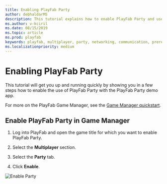 ```yaml
---
title: Enabling PlayFab Party
author: debhaldarMS
description: This tutorial explains how to enable PlayFab Party and use it with the PlayFab Party demo app.
ms.author: v-kciril
ms.date: 08/15/2019
ms.topic: article
ms.prod: playfab
keywords: playfab, multiplayer, party, networking, communication, prerequisites, enabling
ms.localizationpriority: medium
---
```


# Enabling PlayFab Party

This tutorial will get you up and running quickly by showing you in a few steps how to enable the use of PlayFab Party with the PlayFab Party demo app.

For more on the PlayFab Game Manager, see the [Game Manager quickstart](../../../gamemanager/quickstart.md).

## Enable PlayFab Party in Game Manager

1. Log into PlayFab and open the game title for which you want to enable PlayFab Party. 

2. Select the **Multiplayer** section.

3. Select the **Party** tab.

4. Click **Enable**.

![Enable Party](media/enable-party.png)
